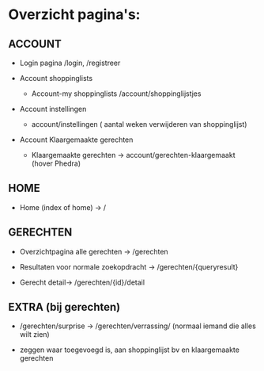 # Overzicht pagina's:

## ACCOUNT

- Login pagina /login, /registreer

- Account shoppinglists

  - Account-my shoppinglists /account/shoppinglijstjes

- Account instellingen

  - account/instellingen ( aantal weken verwijderen van shoppinglijst)

- Account Klaargemaakte gerechten

  - Klaargemaakte gerechten -> account/gerechten-klaargemaakt (hover Phedra)

## HOME

- Home (index of home) -> /

## GERECHTEN

- Overzichtpagina alle gerechten -> /gerechten

- Resultaten voor normale zoekopdracht -> /gerechten/{queryresult}

- Gerecht detail-> /gerechten/{id}/detail

## EXTRA (bij gerechten)

- /gerechten/surprise -> /gerechten/verrassing/ (normaal iemand die alles wilt zien)

- zeggen waar toegevoegd is, aan shoppinglijst bv en klaargemaakte gerechten
